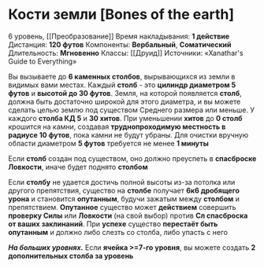 # Кости земли [Bones of the earth]
6 уровень, [[Преобразование]]
Время накладывания: **1 действие**
Дистанция: **120 футов**
Компоненты: **Вербальный**, **Соматический**
Длительность: **Мгновенно**
Классы: [[Друид]]
Источники: «Xanathar's Guide to Everything»

Вы вызываете до **6 каменных столбов**, вырывающихся из земли в видимых вами местах. Каждый **столб** - это **цилиндр диаметром 5 футов** и **высотой до 30 футов**. Земля, на которой появляется **столб**, должна быть достаточно широкой для этого диаметра, и вы можете сделать целью землю под существом Среднего размера или меньше. У каждого **столба КД 5** и **30 хитов**. При уменьшении **хитов** до **0 столб** крошится на камни, создавая **труднопроходимую местность в радиусе 10 футов**, пока камни не будут убраны. Для очистки вручную области диаметром **5 футов** требуется не менее **1 минуты**

Если **столб** создан под существом, оно должно преуспеть в **спасброске Ловкости**, иначе будет поднято **столбом**

Если **столбу** не удается достичь полной высоты из-за потолка или другого препятствия, существо на **столбе** получает **6к6 дробящего урона** и становится **опутанным**, будучи зажатым между **столбом** и препятствием. **Опутанное** существо может **действием** совершить **проверку Силы** или **Ловкости** (на свой выбор) против **Сл спасброска от ваших заклинаний**. При **успехе** существо **перестаёт быть опутанным** и должно либо слезть со столба, либо упасть с него

**_На больших уровнях._** Если **ячейка >=7-го уровня**, вы можете создать **2 дополнительных столба за уровень**